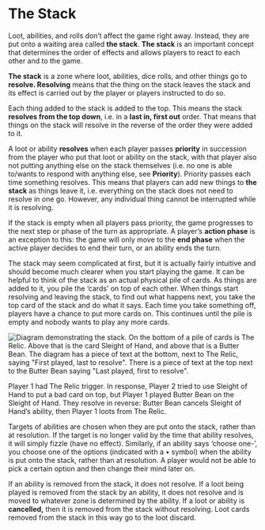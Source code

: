 # The Stack

Loot, abilities, and rolls don’t affect the game right away. Instead, they are put onto a waiting area called **the stack**. **The stack** is an important concept that determines the order of effects and allows players to react to each other and to the game.

**The stack** is a zone where loot, abilities, dice rolls, and other things go to **resolve. Resolving** means that the thing on the stack leaves the stack and its effect is carried out by the player or players instructed to do so.

Each thing added to the stack is added to the top. This means the stack **resolves from the top down**, i.e. in a **last in, first out** order. That means that things on the stack will resolve in the reverse of the order they were added to it.

A loot or ability **resolves** when each player passes **priority** in succession from the player who put that loot or ability on the stack, with that player also not putting anything else on the stack themselves (i.e. no one is able to/wants to respond with anything else, see **Priority**). Priority passes each time something resolves. This means that players can add new things to **the stack** as things leave it, i.e. everything on the stack does not need to resolve in one go. However, any individual thing cannot be interrupted while it is resolving.

If the stack is empty when all players pass priority, the game progresses to the next step or phase of the turn as appropriate. A player’s **action phase** is an exception to this: the game will only move to the **end phase** when the active player decides to end their turn, or an ability ends the turn.

The stack may seem complicated at first, but it is actually fairly intuitive and should become much clearer when you start playing the game. It can be helpful to think of the stack as an actual physical pile of cards. As things are added to it, you pile the ‘cards’ on top of each other. When things start resolving and leaving the stack, to find out what happens next, you take the top card of the stack and do what it says. Each time you take something off, players have a chance to put more cards on. This continues until the pile is empty and nobody wants to play any more cards.

![Diagram demonstrating the stack. On the bottom of a pile of cards is The Relic. Above that is the card Sleight of Hand, and above that is a Butter Bean. The diagram has a piece of text at the bottom, next to The Relic, saying "First played, last to resolve". There is a piece of text at the top next to the Butter Bean saying "Last played, first to resolve".](https://foursouls.com/wp-content/uploads/2023/01/Stack-Example-1024x755.png)

Player 1 had The Relic trigger. In response, Player 2 tried to use Sleight of Hand to put a bad card on top, but Player 1 played Butter Bean on the Sleight of Hand. They resolve in reverse: Butter Bean cancels Sleight of Hand’s ability, then Player 1 loots from The Relic.

Targets of abilities are chosen when they are put onto the stack, rather than at resolution. If the target is no longer valid by the time that ability resolves, it will simply fizzle (have no effect). Similarly, if an ability says ‘choose one-’, you choose one of the options (indicated with a • symbol) when the ability is put onto the stack, rather than at resolution. A player would not be able to pick a certain option and then change their mind later on.

If an ability is removed from the stack, it does not resolve. If a loot being played is removed from the stack by an ability, it does not resolve and is moved to whatever zone is determined by the ability. If a loot or ability is **cancelled,** then it is removed from the stack without resolving. Loot cards removed from the stack in this way go to the loot discard.

